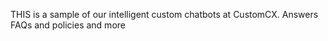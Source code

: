 THIS is a sample of our intelligent custom chatbots at CustomCX.
Answers FAQs and policies and more
